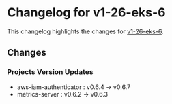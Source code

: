 # Changelog for v1-26-eks-6

This changelog highlights the changes for [v1-26-eks-6](https://github.com/aws/eks-distro/tree/v1-26-eks-6).

## Changes

### Projects Version Updates

* aws-iam-authenticator : v0.6.4 -> v0.6.7
* metrics-server : v0.6.2 -> v0.6.3




